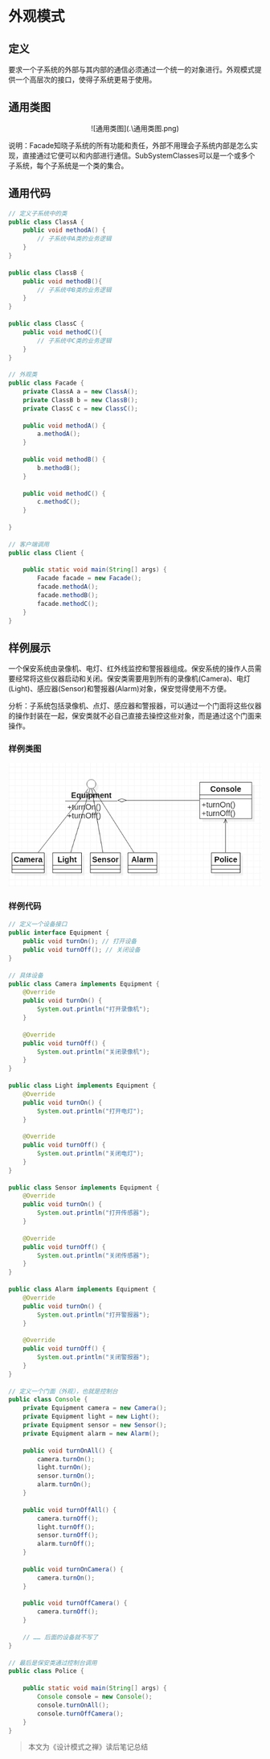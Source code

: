# 外观模式

## 定义
要求一个子系统的外部与其内部的通信必须通过一个统一的对象进行。外观模式提供一个高层次的接口，使得子系统更易于使用。

## 通用类图
<center>![通用类图](.\通用类图.png)</center>

说明：Facade知晓子系统的所有功能和责任，外部不用理会子系统内部是怎么实现，直接通过它便可以和内部进行通信。SubSystemClasses可以是一个或多个子系统，每个子系统是一个类的集合。

## 通用代码
~~~java
// 定义子系统中的类
public class ClassA {
    public void methodA() {
        // 子系统中A类的业务逻辑
    }
}

public class ClassB {
    public void methodB(){
        // 子系统中B类的业务逻辑
    }
}

public class ClassC {
    public void methodC(){
        // 子系统中C类的业务逻辑
    }
}

// 外观类
public class Facade {
    private ClassA a = new ClassA();
    private ClassB b = new ClassB();
    private ClassC c = new ClassC();

    public void methodA() {
        a.methodA();
    }

    public void methodB() {
        b.methodB();
    }

    public void methodC() {
        c.methodC();
    }

}

// 客户端调用
public class Client {

    public static void main(String[] args) {
        Facade facade = new Facade();
        facade.methodA();
        facade.methodB();
        facade.methodC();
    }
}
~~~
## 样例展示
一个保安系统由录像机、电灯、红外线监控和警报器组成。保安系统的操作人员需要经常将这些仪器启动和关闭。保安类需要用到所有的录像机(Camera)、电灯(Light)、感应器(Sensor)和警报器(Alarm)对象，保安觉得使用不方便。

分析：子系统包括录像机、点灯、感应器和警报器，可以通过一个门面将这些仪器的操作封装在一起，保安类就不必自己直接去操控这些对象，而是通过这个门面来操作。

### 样例类图
![样例类图](.\样例类图.png)

### 样例代码
~~~java
// 定义一个设备接口
public interface Equipment {
    public void turnOn(); // 打开设备
    public void turnOff(); // 关闭设备
}

// 具体设备
public class Camera implements Equipment {
    @Override
    public void turnOn() {
        System.out.println("打开录像机");
    }

    @Override
    public void turnOff() {
        System.out.println("关闭录像机");
    }
}

public class Light implements Equipment {
    @Override
    public void turnOn() {
        System.out.println("打开电灯");
    }

    @Override
    public void turnOff() {
        System.out.println("关闭电灯");
    }
}

public class Sensor implements Equipment {
    @Override
    public void turnOn() {
        System.out.println("打开传感器");
    }

    @Override
    public void turnOff() {
        System.out.println("关闭传感器");
    }
}

public class Alarm implements Equipment {
    @Override
    public void turnOn() {
        System.out.println("打开警报器");
    }

    @Override
    public void turnOff() {
        System.out.println("关闭警报器");
    }
}

// 定义一个门面（外观），也就是控制台
public class Console {
    private Equipment camera = new Camera();
    private Equipment light = new Light();
    private Equipment sensor = new Sensor();
    private Equipment alarm = new Alarm();

    public void turnOnAll() {
        camera.turnOn();
        light.turnOn();
        sensor.turnOn();
        alarm.turnOn();
    }

    public void turnOffAll() {
        camera.turnOff();
        light.turnOff();
        sensor.turnOff();
        alarm.turnOff();
    }

    public void turnOnCamera() {
        camera.turnOn();
    }

    public void turnOffCamera() {
        camera.turnOff();
    }

    // …… 后面的设备就不写了
}

// 最后是保安类通过控制台调用
public class Police {

    public static void main(String[] args) {
        Console console = new Console();
        console.turnOnAll();
        console.turnOffCamera();
    }
}

~~~

> 本文为《设计模式之禅》读后笔记总结
